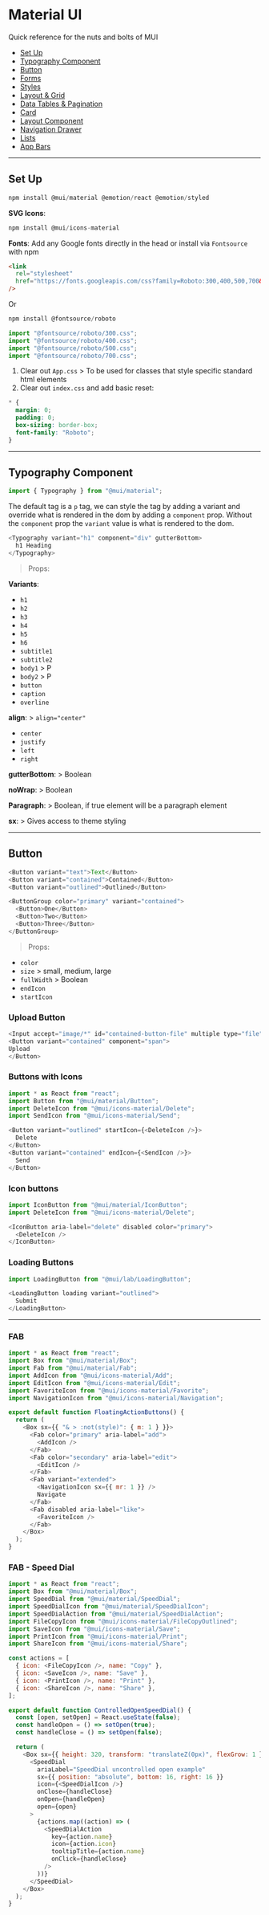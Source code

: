# Material UI

Quick reference for the nuts and bolts of MUI

- [Set Up](#Set-Up)
- [Typography Component](#Typography-Component)
- [Button](#Button)
- [Forms](https://github.com/Adamskoullos/react-guide/blob/main/mui-forms.md)
- [Styles](https://github.com/Adamskoullos/react-guide/blob/main/mui-styles.md)
- [Layout & Grid](https://github.com/Adamskoullos/react-guide/blob/main/grid.md)
- [Data Tables & Pagination](https://github.com/Adamskoullos/react-guide/blob/main/tables.md)
- [Card]()
- [Layout Component]()
- [Navigation Drawer]()
- [Lists]()
- [App Bars]()

---

## Set Up

```js
npm install @mui/material @emotion/react @emotion/styled
```

**SVG Icons**:

```js
npm install @mui/icons-material
```

**Fonts**: Add any Google fonts directly in the head or install via `Fontsource` with npm

```html
<link
  rel="stylesheet"
  href="https://fonts.googleapis.com/css?family=Roboto:300,400,500,700&display=swap"
/>
```

Or

```js
npm install @fontsource/roboto
```

```js
import "@fontsource/roboto/300.css";
import "@fontsource/roboto/400.css";
import "@fontsource/roboto/500.css";
import "@fontsource/roboto/700.css";
```

1. Clear out `App.css` > To be used for classes that style specific standard html elements
2. Clear out `index.css` and add basic reset:

```css
* {
  margin: 0;
  padding: 0;
  box-sizing: border-box;
  font-family: "Roboto";
}
```

---

## Typography Component

```js
import { Typography } from "@mui/material";
```

The default tag is a `p` tag, we can style the tag by adding a variant and override what is rendered in the dom by adding a `component` prop. Without the `component` prop the `variant` value is what is rendered to the dom.

```js
<Typography variant="h1" component="div" gutterBottom>
  h1 Heading
</Typography>
```

> Props:

**Variants**:

- `h1`
- `h2`
- `h3`
- `h4`
- `h5`
- `h6`
- `subtitle1`
- `subtitle2`
- `body1` > P
- `body2` > P
- `button`
- `caption`
- `overline`

**align**: > `align="center"`

- `center`
- `justify`
- `left`
- `right`

**gutterBottom**: > Boolean

**noWrap**: > Boolean

**Paragraph**: > Boolean, if true element will be a paragraph element

**sx**: > Gives access to theme styling

---

## Button

```js
<Button variant="text">Text</Button>
<Button variant="contained">Contained</Button>
<Button variant="outlined">Outlined</Button>
```

```js
<ButtonGroup color="primary" variant="contained">
  <Button>One</Button>
  <Button>Two</Button>
  <Button>Three</Button>
</ButtonGroup>
```

> Props:

- `color`
- `size` > small, medium, large
- `fullWidth` > Boolean
- `endIcon`
- `startIcon`

### Upload Button

```js
<Input accept="image/*" id="contained-button-file" multiple type="file" />
<Button variant="contained" component="span">
Upload
</Button>
```

### Buttons with Icons

```js
import * as React from "react";
import Button from "@mui/material/Button";
import DeleteIcon from "@mui/icons-material/Delete";
import SendIcon from "@mui/icons-material/Send";
```

```js
<Button variant="outlined" startIcon={<DeleteIcon />}>
  Delete
</Button>
<Button variant="contained" endIcon={<SendIcon />}>
  Send
</Button>
```

### Icon buttons

```js
import IconButton from "@mui/material/IconButton";
import DeleteIcon from "@mui/icons-material/Delete";
```

```js
<IconButton aria-label="delete" disabled color="primary">
  <DeleteIcon />
</IconButton>
```

### Loading Buttons

```js
import LoadingButton from "@mui/lab/LoadingButton";
```

```js
<LoadingButton loading variant="outlined">
  Submit
</LoadingButton>
```

---

### FAB

```js
import * as React from "react";
import Box from "@mui/material/Box";
import Fab from "@mui/material/Fab";
import AddIcon from "@mui/icons-material/Add";
import EditIcon from "@mui/icons-material/Edit";
import FavoriteIcon from "@mui/icons-material/Favorite";
import NavigationIcon from "@mui/icons-material/Navigation";

export default function FloatingActionButtons() {
  return (
    <Box sx={{ "& > :not(style)": { m: 1 } }}>
      <Fab color="primary" aria-label="add">
        <AddIcon />
      </Fab>
      <Fab color="secondary" aria-label="edit">
        <EditIcon />
      </Fab>
      <Fab variant="extended">
        <NavigationIcon sx={{ mr: 1 }} />
        Navigate
      </Fab>
      <Fab disabled aria-label="like">
        <FavoriteIcon />
      </Fab>
    </Box>
  );
}
```

### FAB - Speed Dial

```js
import * as React from "react";
import Box from "@mui/material/Box";
import SpeedDial from "@mui/material/SpeedDial";
import SpeedDialIcon from "@mui/material/SpeedDialIcon";
import SpeedDialAction from "@mui/material/SpeedDialAction";
import FileCopyIcon from "@mui/icons-material/FileCopyOutlined";
import SaveIcon from "@mui/icons-material/Save";
import PrintIcon from "@mui/icons-material/Print";
import ShareIcon from "@mui/icons-material/Share";

const actions = [
  { icon: <FileCopyIcon />, name: "Copy" },
  { icon: <SaveIcon />, name: "Save" },
  { icon: <PrintIcon />, name: "Print" },
  { icon: <ShareIcon />, name: "Share" },
];

export default function ControlledOpenSpeedDial() {
  const [open, setOpen] = React.useState(false);
  const handleOpen = () => setOpen(true);
  const handleClose = () => setOpen(false);

  return (
    <Box sx={{ height: 320, transform: "translateZ(0px)", flexGrow: 1 }}>
      <SpeedDial
        ariaLabel="SpeedDial uncontrolled open example"
        sx={{ position: "absolute", bottom: 16, right: 16 }}
        icon={<SpeedDialIcon />}
        onClose={handleClose}
        onOpen={handleOpen}
        open={open}
      >
        {actions.map((action) => (
          <SpeedDialAction
            key={action.name}
            icon={action.icon}
            tooltipTitle={action.name}
            onClick={handleClose}
          />
        ))}
      </SpeedDial>
    </Box>
  );
}
```
